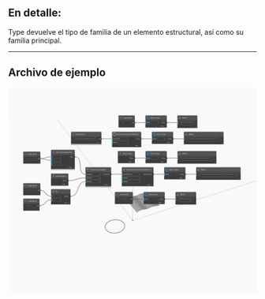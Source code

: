 ## En detalle:
Type devuelve el tipo de familia de un elemento estructural, así como su familia principal.
___
## Archivo de ejemplo

![Type](./DSCore.Object.Type_img.jpg)

